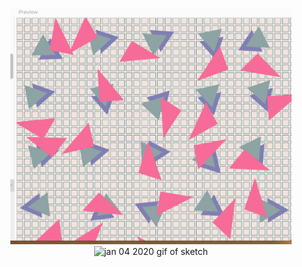 <p align="center">
	<img src="https://github.com/krismadden/ABC-Always-Be-Coding/blob/master/2020/2020:01/2020:01:10/2020-01-10_1.png?raw=true" width="450" alt="jan 04 2020 image of sketch">
  <br>
  <img src="https://github.com/krismadden/ABC-Always-Be-Coding/blob/master/2020/2020:01/2020:01:10/2020-01-10_1.gif?raw=true" width="450" alt="jan 04 2020 gif of sketch">
  <br>
</p>